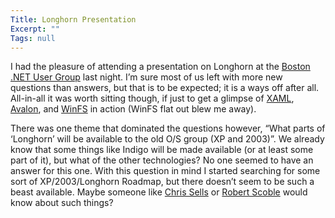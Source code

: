 ```yaml
---
Title: Longhorn Presentation
Excerpt: ""
Tags: null
---
```

<div class="Section1"> <p>I had the pleasure of attending a presentation on Longhorn at the <a href="http://www.bostondotnet.org/" target="_blank">Boston .NET User Group</a> last night. I&#8217;m sure most of us left with more new questions than answers, but that is to be expected; it is a ways off after all. All-in-all it was worth sitting though, if just to get a glimpse of <a href="http://longhorn.msdn.microsoft.com/lhsdk/core/overviews/about%20xaml.aspx" target="_blank">XAML</a>, <a href="http://longhorn.msdn.microsoft.com/?//longhorn.msdn.microsoft.com/lhsdk/core/overviews/road_map.aspx" target="_blank">Avalon</a>, and <a href="http://longhorn.msdn.microsoft.com/?//longhorn.msdn.microsoft.com/lhsdk/winfs/daovrwelcometowinfs.aspx" target="_blank">WinFS</a> in action (WinFS flat out blew me away).</p> <p>There was one theme that dominated the questions however, &#8220;What parts of &#8216;Longhorn&#8217; will be available to the old O/S group (XP and 2003)&#8221;. We already know that some things like Indigo will be made available (or at least some part of it), but what of the other technologies? No one seemed to have an answer for this one. With this question in mind I started searching for some sort of XP/2003/Longhorn Roadmap, but there doesn&#8217;t seem to be such a beast available. Maybe someone like <a href="http://www.sellsbrothers.com/#news" target="_blank">Chris Sells</a> or <a href="http://radio.weblogs.com/0001011/" target="_blank">Robert Scoble</a> would know about such things?</p></div>